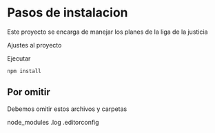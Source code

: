 # Pasos de instalacion

Este proyecto se encarga de manejar los planes de la liga de la justicia

Ajustes al proyecto

Ejecutar

``
npm install
``

## Por omitir

Debemos omitir estos archivos y carpetas

node_modules
.log
.editorconfig
